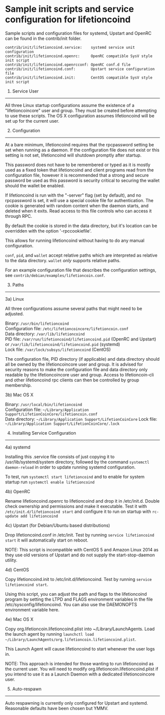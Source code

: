 Sample init scripts and service configuration for lifetioncoind
==========================================================

Sample scripts and configuration files for systemd, Upstart and OpenRC
can be found in the contrib/init folder.

    contrib/init/lifetioncoind.service:    systemd service unit configuration
    contrib/init/lifetioncoind.openrc:     OpenRC compatible SysV style init script
    contrib/init/lifetioncoind.openrcconf: OpenRC conf.d file
    contrib/init/lifetioncoind.conf:       Upstart service configuration file
    contrib/init/lifetioncoind.init:       CentOS compatible SysV style init script

1. Service User
---------------------------------

All three Linux startup configurations assume the existence of a "lifetioncoincore" user
and group.  They must be created before attempting to use these scripts.
The OS X configuration assumes lifetioncoind will be set up for the current user.

2. Configuration
---------------------------------

At a bare minimum, lifetioncoind requires that the rpcpassword setting be set
when running as a daemon.  If the configuration file does not exist or this
setting is not set, lifetioncoind will shutdown promptly after startup.

This password does not have to be remembered or typed as it is mostly used
as a fixed token that lifetioncoind and client programs read from the configuration
file, however it is recommended that a strong and secure password be used
as this password is security critical to securing the wallet should the
wallet be enabled.

If lifetioncoind is run with the "-server" flag (set by default), and no rpcpassword is set,
it will use a special cookie file for authentication. The cookie is generated with random
content when the daemon starts, and deleted when it exits. Read access to this file
controls who can access it through RPC.

By default the cookie is stored in the data directory, but it's location can be overridden
with the option '-rpccookiefile'.

This allows for running lifetioncoind without having to do any manual configuration.

`conf`, `pid`, and `wallet` accept relative paths which are interpreted as
relative to the data directory. `wallet` *only* supports relative paths.

For an example configuration file that describes the configuration settings,
see `contrib/debian/examples/lifetioncoin.conf`.

3. Paths
---------------------------------

3a) Linux

All three configurations assume several paths that might need to be adjusted.

Binary:              `/usr/bin/lifetioncoind`  
Configuration file:  `/etc/lifetioncoincore/lifetioncoin.conf`  
Data directory:      `/var/lib/lifetioncoind`  
PID file:            `/var/run/lifetioncoind/lifetioncoind.pid` (OpenRC and Upstart) or `/var/lib/lifetioncoind/lifetioncoind.pid` (systemd)  
Lock file:           `/var/lock/subsys/lifetioncoind` (CentOS)  

The configuration file, PID directory (if applicable) and data directory
should all be owned by the lifetioncoincore user and group.  It is advised for security
reasons to make the configuration file and data directory only readable by the
lifetioncoincore user and group.  Access to lifetioncoin-cli and other lifetioncoind rpc clients
can then be controlled by group membership.

3b) Mac OS X

Binary:              `/usr/local/bin/lifetioncoind`  
Configuration file:  `~/Library/Application Support/LifetionCoinCore/lifetioncoin.conf`  
Data directory:      `~/Library/Application Support/LifetionCoinCore`
Lock file:           `~/Library/Application Support/LifetionCoinCore/.lock`

4. Installing Service Configuration
-----------------------------------

4a) systemd

Installing this .service file consists of just copying it to
/usr/lib/systemd/system directory, followed by the command
`systemctl daemon-reload` in order to update running systemd configuration.

To test, run `systemctl start lifetioncoind` and to enable for system startup run
`systemctl enable lifetioncoind`

4b) OpenRC

Rename lifetioncoind.openrc to lifetioncoind and drop it in /etc/init.d.  Double
check ownership and permissions and make it executable.  Test it with
`/etc/init.d/lifetioncoind start` and configure it to run on startup with
`rc-update add lifetioncoind`

4c) Upstart (for Debian/Ubuntu based distributions)

Drop lifetioncoind.conf in /etc/init.  Test by running `service lifetioncoind start`
it will automatically start on reboot.

NOTE: This script is incompatible with CentOS 5 and Amazon Linux 2014 as they
use old versions of Upstart and do not supply the start-stop-daemon utility.

4d) CentOS

Copy lifetioncoind.init to /etc/init.d/lifetioncoind. Test by running `service lifetioncoind start`.

Using this script, you can adjust the path and flags to the lifetioncoind program by
setting the LTPD and FLAGS environment variables in the file
/etc/sysconfig/lifetioncoind. You can also use the DAEMONOPTS environment variable here.

4e) Mac OS X

Copy org.lifetioncoin.lifetioncoind.plist into ~/Library/LaunchAgents. Load the launch agent by
running `launchctl load ~/Library/LaunchAgents/org.lifetioncoin.lifetioncoind.plist`.

This Launch Agent will cause lifetioncoind to start whenever the user logs in.

NOTE: This approach is intended for those wanting to run lifetioncoind as the current user.
You will need to modify org.lifetioncoin.lifetioncoind.plist if you intend to use it as a
Launch Daemon with a dedicated lifetioncoincore user.

5. Auto-respawn
-----------------------------------

Auto respawning is currently only configured for Upstart and systemd.
Reasonable defaults have been chosen but YMMV.
